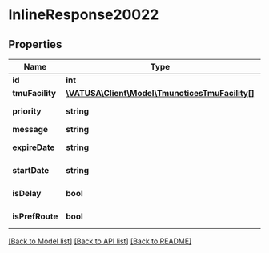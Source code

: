 # InlineResponse20022

## Properties
Name | Type | Description | Notes
------------ | ------------- | ------------- | -------------
**id** | **int** | TMU Notice ID | [optional] 
**tmuFacility** | [**\VATUSA\Client\Model\TmunoticesTmuFacility[]**](TmunoticesTmuFacility.md) |  | [optional] 
**priority** | **string** | Priority of notice                                                                       (0:Low,1:Standard,2:Urgent) | [optional] 
**message** | **string** | Notice content | [optional] 
**expireDate** | **string** | Expiration time in Zulu (YYYY-MM-DD H:i:s) | [optional] 
**startDate** | **string** | Start time in Zulu (YYYY-MM-DD H:i:s) | [optional] 
**isDelay** | **bool** | TMU Notice is a ground stop or delay. | [optional] 
**isPrefRoute** | **bool** | TMU Notice is a preferred routing | [optional] 

[[Back to Model list]](../README.md#documentation-for-models) [[Back to API list]](../README.md#documentation-for-api-endpoints) [[Back to README]](../README.md)


